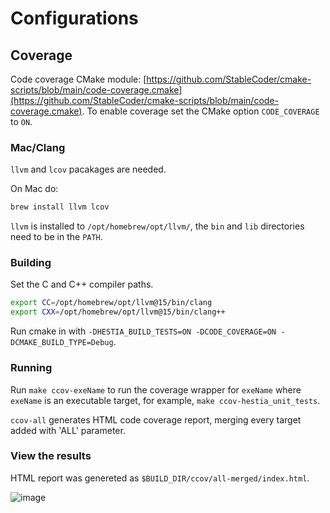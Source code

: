 # Configurations

## Coverage

Code coverage CMake module: [https://github.com/StableCoder/cmake-scripts/blob/main/code-coverage.cmake](https://github.com/StableCoder/cmake-scripts/blob/main/code-coverage.cmake). To enable coverage set the CMake option `CODE_COVERAGE` to `ON`.

### Mac/Clang

`llvm` and `lcov` pacakages are needed.

On Mac do:

```bash
brew install llvm lcov
```

`llvm` is installed to `/opt/homebrew/opt/llvm/`, the `bin` and `lib` directories need to be in the `PATH`.

### Building

Set the C and C++ compiler paths.

```bash
export CC=/opt/homebrew/opt/llvm@15/bin/clang
export CXX=/opt/homebrew/opt/llvm@15/bin/clang++
```

Run cmake in with `-DHESTIA_BUILD_TESTS=ON -DCODE_COVERAGE=ON -DCMAKE_BUILD_TYPE=Debug`.

### Running

Run `make ccov-exeName` to run the coverage wrapper for `exeName` where `exeName` is an executable target, for example, `make ccov-hestia_unit_tests`. 

`ccov-all` generates HTML code coverage report, merging every target added with 'ALL' parameter.

### View the results

HTML report was genereted as `$BUILD_DIR/ccov/all-merged/index.html`.

![image](https://git.ichec.ie/io-sea-internal/IO-SEA-Internal-Documentation/-/blob/master/WP4/T4.3/images/coveragereport.png)
